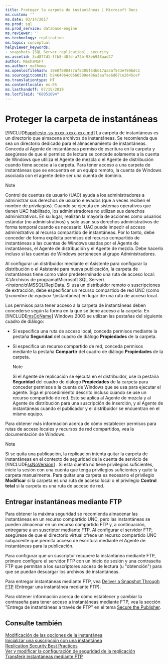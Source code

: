 ```yaml
---
title: Proteger la carpeta de instantáneas | Microsoft Docs
ms.custom: ''
ms.date: 03/14/2017
ms.prod: sql
ms.prod_service: database-engine
ms.reviewer: ''
ms.technology: replication
ms.topic: conceptual
helpviewer_keywords:
- snapshots [SQL Server replication], security
ms.assetid: 3cd877d1-ffb8-48fd-a72b-98eb948aad27
author: MashaMSFT
ms.author: mathoma
ms.openlocfilehash: 30e0f800477af8305f64b617aa3af543e789bdc1
ms.sourcegitcommit: b2464064c0566590e486a3aafae6d67ce2645cef
ms.translationtype: HT
ms.contentlocale: es-ES
ms.lasthandoff: 07/15/2019
ms.locfileid: "68051894"
---
```

# <a name="secure-the-snapshot-folder"></a>Proteger la carpeta de instantáneas
[!INCLUDE[appliesto-ss-xxxx-xxxx-xxx-md](../../../includes/appliesto-ss-xxxx-xxxx-xxx-md.md)]
  La carpeta de instantáneas es un directorio que almacena archivos de instantáneas. Se recomienda que sea un directorio dedicado para el almacenamiento de instantáneas. Conceda al Agente de instantáneas permiso de escritura en la carpeta y asegúrese de que el permiso de lectura se concede solamente a la cuenta de Windows que utiliza el Agente de mezcla o el Agente de distribución cuando tiene acceso a la carpeta. Para tener acceso a una carpeta de instantáneas que se encuentra en un equipo remoto, la cuenta de Windows asociada con el agente debe ser una cuenta de dominio.  
  
> [!NOTE]  
>  Control de cuentas de usuario (UAC) ayuda a los administradores a administrar sus derechos de usuario elevados (que a veces reciben el nombre de *privilegios*). Cuando se ejecuta en sistemas operativos que tienen UAC habilitado, los administradores no utilizan sus derechos administrativos. En su lugar, realizan la mayoría de acciones como usuarios estándar (no administrativos) y solo usan sus derechos administrativos de forma temporal cuando es necesario. UAC puede impedir el acceso administrativo al recurso compartido de instantáneas. Por lo tanto, debe conceder de forma explícita permisos del recurso compartido de instantáneas a las cuentas de Windows usadas por el Agente de instantáneas, el Agente de distribución y el Agente de mezcla. Debe hacerlo incluso si las cuentas de Windows pertenecen al grupo Administradores.  
  
 Al configurar un distribuidor mediante el Asistente para configurar la distribución o el Asistente para nueva publicación, la carpeta de instantáneas tiene como valor predeterminado una ruta de acceso local: X:\Archivos de programa\Microsoft SQL Server\\ *\<instancia*\MSSQL\ReplData. Si usa un distribuidor remoto o suscripciones de extracción, debe especificar un recurso compartido de red UNC (como \\\\<*nombre de equipo>* \instantánea) en lugar de una ruta de acceso local.  
  
 Los permisos para tener acceso a la carpeta de instantáneas deben concederse según la forma en la que se tiene acceso a la carpeta. En [!INCLUDE[msCoName](../../../includes/msconame-md.md)] Windows 2003 se utilizan las pestañas del siguiente cuadro de diálogo:  
  
-   Si especifica una ruta de acceso local, conceda permisos mediante la pestaña **Seguridad** del cuadro de diálogo **Propiedades** de la carpeta.  
  
-   Si especifica un recurso compartido de red, conceda permisos mediante la pestaña **Compartir** del cuadro de diálogo **Propiedades** de la carpeta.  
  
    > [!NOTE]  
    >  Si el Agente de replicación se ejecuta en el distribuidor, use la pestaña **Seguridad** del cuadro de diálogo **Propiedades** de la carpeta para conceder permisos a la cuenta de Windows que se usa para ejecutar el agente. Siga el procedimiento descrito incluso cuando se use un recurso compartido de red. Esto se aplica al Agente de mezcla y al Agente de distribución para una suscripción de inserción, y al Agente de instantáneas cuando el publicador y el distribuidor se encuentran en el mismo equipo.  
  
 Para obtener más información acerca de cómo establecer permisos para rutas de acceso locales y recursos de red compartidos, vea la documentación de Windows.  
  
> [!NOTE]  
>  Si se quita una publicación, la replicación intenta quitar la carpeta de instantáneas en el contexto de seguridad de la cuenta de servicio de [!INCLUDE[ssNoVersion](../../../includes/ssnoversion-md.md)] . Si esta cuenta no tiene privilegios suficientes, inicie la sesión con una cuenta que tenga privilegios suficientes y quite la carpeta manualmente. Para quitar una carpeta es necesario el privilegio **Modificar** si la carpeta es una ruta de acceso local o el privilegio **Control total** si la carpeta es una ruta de acceso de red.  
  
## <a name="delivering-snapshots-through-ftp"></a>Entregar instantáneas mediante FTP  
 Para obtener la máxima seguridad se recomienda almacenar las instantáneas en un recurso compartido UNC, pero las instantáneas se pueden almacenar en un recurso compartido FTP y, a continuación, entregarse a un suscriptor mediante FTP. Al configurar el servidor FTP, asegúrese de que el directorio virtual ofrece un recurso compartido UNC subyacente que permita acceso de escritura mediante el Agente de instantáneas para la publicación.  
  
 Para configurar que un suscriptor recupere la instantánea mediante FTP, primero configure el servidor FTP con un inicio de sesión y una contraseña FTP que permitan a los suscriptores acceso de lectura (u "obtención") para que se puedan descargar los archivos de instantáneas.  
  
 Para entregar instantáneas mediante FTP, vea [Deliver a Snapshot Through FTP](../../../relational-databases/replication/publish/deliver-a-snapshot-through-ftp.md) (Entregar una instantánea mediante FTP).  
  
 Para obtener información acerca de cómo establecer y cambiar la contraseña para tener acceso a instantáneas mediante FTP, vea la sección "Entrega de instantáneas a través de FTP" en el tema [Secure the Publisher](../../../relational-databases/replication/security/secure-the-publisher.md).  
  
## <a name="see-also"></a>Consulte también  
 [Modificación de las opciones de la instantánea](../../../relational-databases/replication/snapshot-options.md)   
 [Inicializar una suscripción con una instantánea](../../../relational-databases/replication/initialize-a-subscription-with-a-snapshot.md)   
 [Replication Security Best Practices](../../../relational-databases/replication/security/replication-security-best-practices.md)   
 [Ver y modificar la configuración de seguridad de la replicación](../../../relational-databases/replication/security/view-and-modify-replication-security-settings.md)   
 [Transferir instantáneas mediante FTP](../../../relational-databases/replication//publish/deliver-a-snapshot-through-ftp.md)  
  
  

